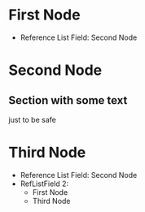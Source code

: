 # First Node <node type="Type 1"/>

- Reference List Field: Second Node

# Second Node <node type="Type 2"/>

## Section with some text <section/>

just to be safe


# Third Node <node type="Type 3"/>

- Reference List Field: Second Node
- RefListField 2:
  - First Node
  - Third Node